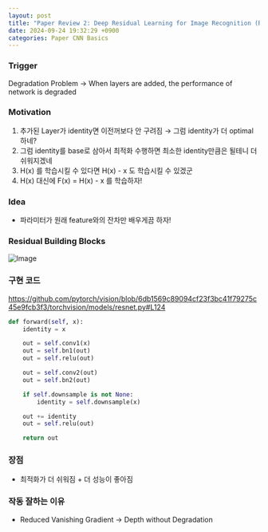 ```yaml
---
layout: post
title: "Paper Review 2: Deep Residual Learning for Image Recognition (ResNet)"
date: 2024-09-24 19:32:29 +0900
categories: Paper CNN Basics
---
```


### Trigger

Degradation Problem → When layers are added, the performance of network is degraded

### Motivation

1. 추가된 Layer가 identity면 이전꺼보다 안 구려짐 → 그럼 identity가 더 optimal하네?
2. 그럼 identity를 base로 삼아서 최적화 수행하면 최소한 identity만큼은 될테니 더 쉬워지겠네
3. H(x) 를 학습시킬 수 있다면 H(x) - x 도 학습시킬 수 있겠군
4. H(x) 대신에 F(x) = H(x) - x 를 학습하자!

### Idea

- 파라미터가 원래 feature와의 잔차만 배우게끔 하자!

### Residual Building Blocks

![Image](/public/img/resnet.jepg)

### 구현 코드

https://github.com/pytorch/vision/blob/6db1569c89094cf23f3bc41f79275c45e9fcb3f3/torchvision/models/resnet.py#L124

```python
def forward(self, x):
    identity = x

    out = self.conv1(x)
    out = self.bn1(out)
    out = self.relu(out)

    out = self.conv2(out)
    out = self.bn2(out)

    if self.downsample is not None:
        identity = self.downsample(x)

    out += identity
    out = self.relu(out)

    return out
```

### 장점

- 최적화가 더 쉬워짐 + 더 성능이 좋아짐

### 작동 잘하는 이유

- Reduced Vanishing Gradient → Depth without Degradation
